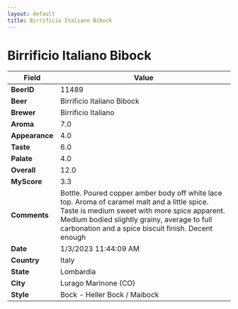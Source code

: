 ```yaml
---
layout: default
title: Birrificio Italiano Bibock
---
```


# Birrificio Italiano Bibock

| Field         | Value     |
|---------------|-----------|
| **BeerID** | 11489 |
| **Beer** | Birrificio Italiano Bibock |
| **Brewer** | Birrificio Italiano |
| **Aroma** | 7.0 |
| **Appearance** | 4.0 |
| **Taste** | 6.0 |
| **Palate** | 4.0 |
| **Overall** | 12.0 |
| **MyScore** | 3.3 |
| **Comments** | Bottle. Poured copper amber body off white lace top. Aroma of caramel malt and a little spice. Taste is medium sweet with more spice apparent. Medium bodied slightly grainy, average to full carbonation and a spice biscuit finish. Decent enough |
| **Date** | 1/3/2023 11:44:09 AM |
| **Country** | Italy |
| **State** | Lombardia |
| **City** | Lurago Marinone &#40;CO&#41; |
| **Style** | Bock - Heller Bock / Maibock |
